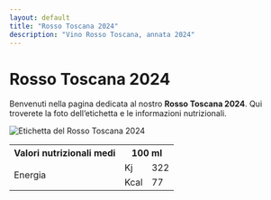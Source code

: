 ```yaml
---
layout: default
title: "Rosso Toscana 2024"
description: "Vino Rosso Toscana, annata 2024"
---
```


# Rosso Toscana 2024

Benvenuti nella pagina dedicata al nostro **Rosso Toscana 2024**. Qui troverete la foto dell’etichetta e le informazioni nutrizionali.

![Etichetta del Rosso Toscana 2024](/assets/images/wines/rosso-toscana/rosso-toscana-2024-label.jpg)

<table>
  <tr>
    <th>Valori nutrizionali medi</th>
    <th colspan="2">100 ml</th>
  </tr>
  <tr>
    <td rowspan="2">Energia</td>
    <td>Kj</td>
    <td>322</td>
  </tr>
  <tr>
    <td>Kcal</td>
    <td>77</td>
  </tr>



